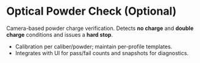 # Optical Powder Check (Optional)

Camera-based powder charge verification. Detects **no charge** and **double charge** conditions and issues a **hard stop**.
- Calibration per caliber/powder; maintain per-profile templates.
- Integrates with UI for pass/fail counts and snapshots for diagnostics.
